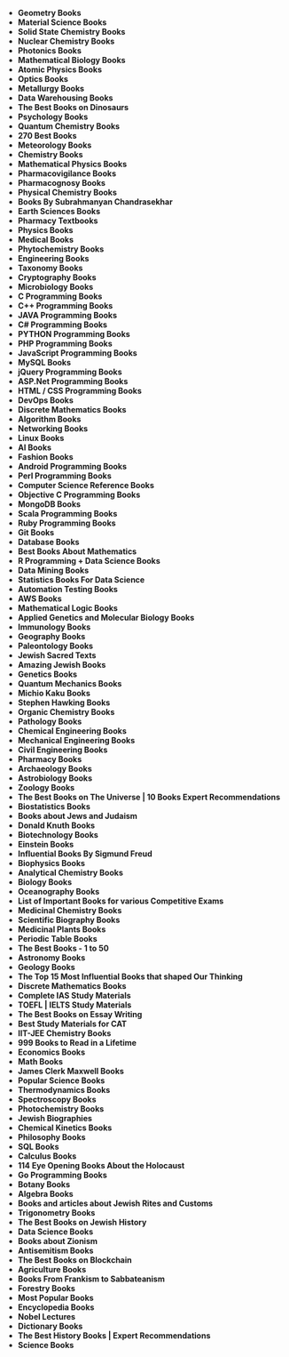 <ul>
  
<li><b><a target="_blank" href="https://github.com/manjunath5496/Geometry-Books/blob/master/README.md" style="text-decoration:none;">Geometry Books </a></b></li>
  
 <li><b><a target="_blank" href="https://github.com/manjunath5496/Material-Science-Books/blob/master/README.md" style="text-decoration:none;">Material Science Books </a></b></li> 
 <li><b><a target="_blank" href="https://github.com/manjunath5496/Solid-State-Chemistry-Books/blob/master/README.md" style="text-decoration:none;">Solid State Chemistry Books </a></b></li>   
 
 <li><b><a target="_blank" href="https://github.com/manjunath5496/Nuclear-Chemistry-Books/blob/master/README.md" style="text-decoration:none;">Nuclear Chemistry Books </a></b></li>
 
  <li><b><a target="_blank" href="https://github.com/manjunath5496/Photonics-Books/blob/master/README.md" style="text-decoration:none;">Photonics Books </a></b></li>
  
 <li><b><a target="_blank" href="https://github.com/manjunath5496/Mathematical-Biology-Books/blob/master/README.md" style="text-decoration:none;">Mathematical Biology Books </a></b></li> 
 <li><b><a target="_blank" href="https://github.com/manjunath5496/Atomic-Physics-Books/blob/master/README.md" style="text-decoration:none;">Atomic Physics Books </a></b></li> 
 
  <li><b><a target="_blank" href="https://github.com/manjunath5496/Optics-Books/blob/master/README.md" style="text-decoration:none;">Optics Books </a></b></li> 
  
  <li><b><a target="_blank" href="https://github.com/manjunath5496/Metallurgy-Books/blob/master/README.md" style="text-decoration:none;">Metallurgy Books</a></b></li> 
  
  <li><b><a target="_blank" href="https://github.com/manjunath5496/Data-Warehousing-Books/blob/master/README.md" style="text-decoration:none;">Data Warehousing Books </a></b></li> 
    <li><b><a target="_blank" href="https://github.com/manjunath5496/The-Best-Books-on-Dinosaurs/blob/master/README.md" style="text-decoration:none;">The Best Books on Dinosaurs</a></b></li> 
    
  <li><b><a target="_blank" href="https://github.com/manjunath5496/Psychology-Books/blob/master/README.md" style="text-decoration:none;">Psychology Books </a></b></li> 
 
  <li><b><a target="_blank" href="https://github.com/manjunath5496/Quantum-Chemistry-Books/blob/master/README.md" style="text-decoration:none;">Quantum Chemistry Books </a></b></li>  
  
   <li><b><a target="_blank" href="https://github.com/manjunath5496/270-eBooks/blob/master/README.md" style="text-decoration:none;">  270 Best Books  </a></b></li>  
   
  <li><b><a target="_blank" href="https://github.com/manjunath5496/Meteorology-Books/blob/master/README.md" style="text-decoration:none;">Meteorology Books </a></b></li>
  
   <li><b><a target="_blank" href="https://github.com/manjunath5496/Chemistry-Books/blob/master/README.md" style="text-decoration:none;">Chemistry Books </a></b></li>
  
<li><b><a target="_blank" href="https://github.com/manjunath5496/Mathematical-Physics-Books/blob/master/README.md" style="text-decoration:none;">Mathematical Physics Books </a></b></li>
  
 <li><b><a target="_blank" href="https://github.com/manjunath5496/Pharmacovigilance-Books/blob/master/README.md" style="text-decoration:none;">Pharmacovigilance Books </a></b></li> 
 <li><b><a target="_blank" href="https://github.com/manjunath5496/Pharmacognosy-Books/blob/master/README.md" style="text-decoration:none;">Pharmacognosy Books </a></b></li>   
 
 <li><b><a target="_blank" href="https://github.com/manjunath5496/Physical-Chemistry-Books/blob/master/README.md" style="text-decoration:none;">Physical Chemistry Books </a></b></li>
  
 <li><b><a target="_blank" href="https://github.com/manjunath5496/Books-By-Subrahmanyan-Chandrasekhar/blob/master/README.md" style="text-decoration:none;">Books By Subrahmanyan Chandrasekhar </a></b></li> 
 <li><b><a target="_blank" href="https://github.com/manjunath5496/Earth-Sciences-Books/blob/master/README.md" style="text-decoration:none;">Earth Sciences Books </a></b></li> 
 
  <li><b><a target="_blank" href="https://github.com/manjunath5496/Pharmacy-Textbooks/blob/master/README.md" style="text-decoration:none;">Pharmacy Textbooks </a></b></li> 
 
  <li><b><a target="_blank" href="https://github.com/manjunath5496/Physics-Books/blob/master/README.md" style="text-decoration:none;">Physics Books </a></b></li>
  
<li><b><a target="_blank" href="https://github.com/manjunath5496/Medical-Books/blob/master/README.md" style="text-decoration:none;">Medical Books </a></b></li> 
 
  <li><b><a target="_blank" href="https://github.com/manjunath5496/Phytochemistry-Books/blob/master/README.md" style="text-decoration:none;">Phytochemistry Books </a></b></li> 
  
   <li><b><a target="_blank" href="https://github.com/manjunath5496/Engineering-Books/blob/master/README.md" style="text-decoration:none;">Engineering Books </a></b></li>  
  
  <li><b><a target="_blank" href="https://github.com/manjunath5496/Taxonomy-Books/blob/master/README.md" style="text-decoration:none;">Taxonomy Books </a></b></li> 
  
   <li><b><a target="_blank" href="https://github.com/manjunath5496/Cryptography-Books/blob/master/README.md" style="text-decoration:none;">Cryptography Books </a></b></li> 
 
  <li><b><a target="_blank" href="https://github.com/manjunath5496/Microbiology-Books/blob/master/README.md" style="text-decoration:none;">Microbiology Books </a></b></li>   
  
   <li><b><a target="_blank" href="https://github.com/manjunath5496/C-Programming-Books/blob/master/README.md" style="text-decoration:none;">C Programming Books </a></b></li>
                                <li><b><a target="_blank" href="https://github.com/manjunath5496/C-Plus-Plus-Programming-Books/blob/master/README.md" style="text-decoration:none;">C++ Programming Books</a></b></li>
                                <li><b><a target="_blank" href="https://github.com/manjunath5496/Java-Programming-Books/blob/master/README.md" style="text-decoration:none;">JAVA Programming Books</a></b></li>
                               
<li><b><a target="_blank" href="https://github.com/manjunath5496/C-Sharp-Programming-Books/blob/master/README.md" style="text-decoration:none;">C# Programming Books</a></b></li>
                                <li><b><a target="_blank" href="https://github.com/manjunath5496/Python-Programming-Books/blob/master/README.md" style="text-decoration:none;">PYTHON Programming Books</a></b></li>
                                
 <li><b><a target="_blank" href="https://github.com/manjunath5496/PHP-Programming-Books/blob/master/README.md" style="text-decoration:none;">PHP Programming Books</a></b></li>
                          
<li><b><a target="_blank" href="https://github.com/manjunath5496/JavaScript-Programming-Books/blob/master/README.md" style="text-decoration:none;">JavaScript Programming Books</a></b></li>
                                <li><b><a target="_blank" href="https://github.com/manjunath5496/MySQL-Books/blob/master/README.md" style="text-decoration:none;">MySQL Books </a></b></li>
                                <li><b><a target="_blank" href="https://github.com/manjunath5496/jQuery-Books/blob/master/README.md" style="text-decoration:none;">jQuery Programming Books</a></b></li>
                                
 <li><b><a target="_blank" href="https://github.com/manjunath5496/ASP-Dot-NET-Books/blob/master/README.md" style="text-decoration:none;">ASP.Net Programming Books</a></b></li>
                                <li><b><a target="_blank" href="https://github.com/manjunath5496/HTML-CSS-Programming-Books/blob/master/README.md" style="text-decoration:none;">HTML / CSS Programming Books </a></b></li>
                                <li><b><a target="_blank" href="https://github.com/manjunath5496/DevOps-Books/blob/master/README.md#devops" style="text-decoration:none;">DevOps Books</a></b></li>                              
                                
 <li><b><a target="_blank" href="https://github.com/manjunath5496/Discrete-Mathematics-Books/blob/master/README.md" style="text-decoration:none;">Discrete Mathematics Books </a></b></li>
                                <li><b><a target="_blank" href="https://github.com/manjunath5496/Algorithm-Books/blob/master/README.md" style="text-decoration:none;">Algorithm Books</a></b></li>                                 
               <li><b><a target="_blank" href="https://github.com/manjunath5496/Networking-Books/blob/master/README.md" style="text-decoration:none;">Networking Books</a></b></li>                                    
                                
 <li><b><a target="_blank" href="https://github.com/manjunath5496/Linux-Books/blob/master/README.md" style="text-decoration:none;">Linux Books</a></b></li>     
 
 <li><b><a target="_blank" href="https://github.com/manjunath5496/AI-Books/blob/master/README.md" style="text-decoration:none;">AI Books</a></b></li>  
 
  <li><b><a target="_blank" href="https://github.com/manjunath5496/Fashion-Books/blob/master/README.md" style="text-decoration:none;">Fashion Books</a></b></li>  
  
<li><b><a target="_blank" href="https://github.com/manjunath5496/Scope-of-Android-Mobile-Application-Development-in-India/blob/master/README.md#android" style="text-decoration:none;">Android Programming Books</a></b></li>     
 
 <li><b><a target="_blank" href="https://github.com/manjunath5496/Perl-Programming-Books/blob/master/README.md" style="text-decoration:none;">Perl Programming Books</a></b></li>   
 
 <li><b><a target="_blank" href="https://github.com/manjunath5496/Computer-Science-Reference-Books/blob/master/README.md" style="text-decoration:none;">Computer Science Reference Books</a></b></li>  
 
 <li><b><a target="_blank" href="https://github.com/manjunath5496/Objective-C-Programming-Books/blob/master/README.md" style="text-decoration:none;">Objective C Programming Books</a></b></li>  
 
 <li><b><a target="_blank" href="https://github.com/manjunath5496/MongoDB-Books/blob/master/README.md" style="text-decoration:none;">MongoDB Books</a></b></li>  
 
  <li><b><a target="_blank" href="https://github.com/manjunath5496/Scala-Programming-Books/blob/master/README.md" style="text-decoration:none;">Scala Programming Books</a></b></li>  
 
 
  <li><b><a target="_blank" href="https://github.com/manjunath5496/Ruby-Programming-Books/blob/master/README.md" style="text-decoration:none;">Ruby Programming Books</a></b></li>   
 
<li><b><a target="_blank" href="https://github.com/manjunath5496/Git-Books/blob/master/README.md" style="text-decoration:none;">Git Books</a></b></li> 

<li><b><a target="_blank" href="https://github.com/manjunath5496/Database-Books/blob/master/README.md" style="text-decoration:none;">Database Books</a></b></li> 


<li><b><a target="_blank" href="https://github.com/manjunath5496/Mathematics-Books/blob/master/README.md" style="text-decoration:none;">Best Books About Mathematics</a></b></li> 

<li><b><a target="_blank" href="https://github.com/manjunath5496/Books-to-Learn-R-and-Data-Science/blob/master/README.md" style="text-decoration:none;">R Programming + Data Science Books</a></b></li> 

<li><b><a target="_blank" href="https://github.com/manjunath5496/Data-Mining-Books/blob/master/README.md" style="text-decoration:none;">Data Mining Books</a></b></li> 

<li><b><a target="_blank" href="https://github.com/manjunath5496/Statistics-Books/blob/master/README.md" style="text-decoration:none;"> Statistics Books For Data Science</a></b></li> 

<li><b><a target="_blank" href="https://github.com/manjunath5496/Automation-Testing-Books/blob/master/README.md" style="text-decoration:none;"> Automation Testing Books</a></b></li> 

<li><b><a target="_blank" href="https://github.com/manjunath5496/AWS-Books/blob/master/README.md" style="text-decoration:none;"> AWS Books</a></b></li>

<li><b><a target="_blank" href="https://github.com/manjunath5496/Mathematical-Logic-Books/blob/master/README.md" style="text-decoration:none;"> Mathematical Logic Books</a></b></li>

<li><b><a target="_blank" href="https://github.com/manjunath5496/Applied-Genetics-and-Molecular-Biology-Books/blob/master/README.md" style="text-decoration:none;">Applied Genetics and Molecular Biology Books </a></b></li>
  
 <li><b><a target="_blank" href="https://github.com/manjunath5496/Immunology-Books/blob/master/README.md" style="text-decoration:none;">Immunology Books </a></b></li> 
 <li><b><a target="_blank" href="https://github.com/manjunath5496/Geography-Books/blob/master/README.md" style="text-decoration:none;">Geography Books </a></b></li>   
 
 <li><b><a target="_blank" href="https://github.com/manjunath5496/Paleontology-Books/blob/master/README.md" style="text-decoration:none;">Paleontology Books </a></b></li>
  
 <li><b><a target="_blank" href="https://github.com/manjunath5496/Jewish-Sacred-Texts/blob/master/README.md" style="text-decoration:none;">Jewish Sacred Texts </a></b></li> 
 <li><b><a target="_blank" href="https://github.com/manjunath5496/Jewish-Virtual-Library/blob/master/README.md" style="text-decoration:none;">Amazing Jewish Books </a></b></li> 
 
  <li><b><a target="_blank" href="https://github.com/manjunath5496/Genetics-Books/blob/master/README.md" style="text-decoration:none;">Genetics Books </a></b></li> 
  
  <li><b><a target="_blank" href="https://github.com/manjunath5496/Quantum-Mechanics-Books/blob/master/README.md" style="text-decoration:none;">Quantum Mechanics Books </a></b></li> 
 
  <li><b><a target="_blank" href="https://github.com/manjunath5496/Michio-Kaku-Books/blob/master/README.md" style="text-decoration:none;">Michio Kaku Books </a></b></li>  

  
 <li><b><a target="_blank" href="https://github.com/manjunath5496/Stephen-Hawking-Books/blob/master/README.md" style="text-decoration:none;">Stephen Hawking Books </a></b></li> 
 <li><b><a target="_blank" href="https://github.com/manjunath5496/Organic-Chemistry-Books/blob/master/README.md" style="text-decoration:none;">Organic Chemistry Books </a></b></li> 
 
  <li><b><a target="_blank" href="https://github.com/manjunath5496/Pathology-Books/blob/master/README.md" style="text-decoration:none;">Pathology Books </a></b></li> 
  
  <li><b><a target="_blank" href="https://github.com/manjunath5496/Chemical-Engineering-Books/blob/master/README.md" style="text-decoration:none;">Chemical Engineering Books </a></b></li> 
 
  <li><b><a target="_blank" href="https://github.com/manjunath5496/Mechanical-Engineering-Books/blob/master/README.md" style="text-decoration:none;">Mechanical Engineering Books </a></b></li> 
  
 <li><b><a target="_blank" href="https://github.com/manjunath5496/Civil-Engineering-Books/blob/master/README.md" style="text-decoration:none;">Civil Engineering Books</a></b></li>
  
 <li><b><a target="_blank" href="https://github.com/manjunath5496/Pharmacy-Books/blob/master/README.md" style="text-decoration:none;">Pharmacy Books </a></b></li> 
 <li><b><a target="_blank" href="https://github.com/manjunath5496/Archaeology-Books/blob/master/README.md" style="text-decoration:none;">Archaeology Books </a></b></li>   
 
 <li><b><a target="_blank" href="https://github.com/manjunath5496/Astrobiology-Books/blob/master/README.md" style="text-decoration:none;">Astrobiology Books </a></b></li>
  
 <li><b><a target="_blank" href="https://github.com/manjunath5496/Zoology-Books/blob/master/README.md" style="text-decoration:none;">Zoology Books </a></b></li> 
 <li><b><a target="_blank" href="https://github.com/manjunath5496/The-Best-Books-on-The-Universe-Ten-Books-Expert-Recommendations/blob/master/README.md" style="text-decoration:none;">The Best Books on The Universe | 10 Books Expert Recommendations </a></b></li> 
 
  <li><b><a target="_blank" href="https://github.com/manjunath5496/Biostatistics-Books/blob/master/README.md" style="text-decoration:none;">Biostatistics Books</a></b></li> 
  
  <li><b><a target="_blank" href="https://github.com/manjunath5496/Books-about-Jews-and-Judaism/blob/master/README.md" style="text-decoration:none;">Books about Jews and Judaism </a></b></li> 
 
  <li><b><a target="_blank" href="https://github.com/manjunath5496/Donald-Knuth-Books/blob/master/README.md" style="text-decoration:none;">Donald Knuth Books </a></b></li>  
  
  
<li><b><a target="_blank" href="https://github.com/manjunath5496/Biotechnology-Books/blob/master/README.md" style="text-decoration:none;">Biotechnology Books </a></b></li>
  
 <li><b><a target="_blank" href="https://github.com/manjunath5496/Einstein-Books/blob/master/README.md" style="text-decoration:none;">Einstein Books </a></b></li> 
 <li><b><a target="_blank" href="https://github.com/manjunath5496/Influential-Books-By-Sigmund-Freud/blob/master/README.md" style="text-decoration:none;">Influential Books By Sigmund Freud </a></b></li>   
 
 <li><b><a target="_blank" href="https://github.com/manjunath5496/Biophysics-Books/blob/master/README.md" style="text-decoration:none;">Biophysics Books </a></b></li> 
  
  
<li><b><a target="_blank" href="https://github.com/manjunath5496/Analytical-Chemistry-Books/blob/master/README.md" style="text-decoration:none;">Analytical Chemistry Books </a></b></li>
  
 <li><b><a target="_blank" href="https://github.com/manjunath5496/Biology-Books/blob/master/README.md" style="text-decoration:none;">Biology Books </a></b></li> 
 <li><b><a target="_blank" href="https://github.com/manjunath5496/Oceanography-Books/blob/master/README.md" style="text-decoration:none;">Oceanography Books </a></b></li>   
 
 <li><b><a target="_blank" href="https://github.com/manjunath5496/List-of-Important-Books-for-various-competitive-Exams/blob/master/README.md" style="text-decoration:none;">List of Important Books for various Competitive Exams </a></b></li>
  
 <li><b><a target="_blank" href="https://github.com/manjunath5496/Medicinal-Chemistry/blob/master/README.md" style="text-decoration:none;">Medicinal Chemistry Books </a></b></li> 
 <li><b><a target="_blank" href="https://github.com/manjunath5496/Scientific-Biographies/blob/master/README.md" style="text-decoration:none;">Scientific Biography Books </a></b></li> 
 
  <li><b><a target="_blank" href="https://github.com/manjunath5496/Medicinal-Plants-Books/blob/master/README.md" style="text-decoration:none;">Medicinal Plants Books </a></b></li> 
  
  <li><b><a target="_blank" href="https://github.com/manjunath5496/Periodic-Table-Books/blob/master/README.md" style="text-decoration:none;">Periodic Table Books </a></b></li> 
 
  <li><b><a target="_blank" href="https://github.com/manjunath5496/50-eBooks/blob/master/README.md" style="text-decoration:none;">The Best Books - 1 to 50 </a></b></li>  
  
  
<li><b><a target="_blank" href="https://github.com/manjunath5496/Astronomy-Books/blob/master/README.md" style="text-decoration:none;">Astronomy Books </a></b></li>
  
 <li><b><a target="_blank" href="https://github.com/manjunath5496/Geology-Books/blob/master/README.md" style="text-decoration:none;">Geology Books </a></b></li> 
 <li><b><a target="_blank" href="https://github.com/manjunath5496/The-Top-15-Most-Influential-Books-that-shaped-Our-Thinking/blob/master/README.md" style="text-decoration:none;">The Top 15 Most Influential Books that shaped Our Thinking </a></b></li>     
  
<li><b><a target="_blank" href="https://github.com/manjunath5496/Discrete-Mathematics-Books/blob/master/README.md" style="text-decoration:none;">Discrete Mathematics Books </a></b></li> 
 
  <li><b><a target="_blank" href="https://github.com/manjunath5496/IAS-Preparation-Material/blob/master/README.md" style="text-decoration:none;">Complete IAS Study Materials </a></b></li>  
  
  
<li><b><a target="_blank" href="https://github.com/manjunath5496/TOEFL-IELTS-Study-Material/blob/master/README.md" style="text-decoration:none;">TOEFL | IELTS Study Materials </a></b></li>
  
 <li><b><a target="_blank" href="https://github.com/manjunath5496/The-Best-Books-on-Essay-Writing/blob/master/README.md" style="text-decoration:none;">The Best Books on Essay Writing </a></b></li> 
 <li><b><a target="_blank" href="https://github.com/manjunath5496/CAT-Study-Material/blob/master/README.md" style="text-decoration:none;">Best Study Materials for CAT </a></b></li>   
 
  
  <li><b><a target="_blank" href="https://github.com/manjunath5496/IIT-JEE-Chemistry-Books/blob/master/README.md" style="text-decoration:none;">IIT-JEE Chemistry Books </a></b></li>  
  
  
<li><b><a target="_blank" href="https://github.com/manjunath5496/999-eBooks/blob/master/README.md" style="text-decoration:none;">999 Books to Read in a Lifetime </a></b></li>
  
 <li><b><a target="_blank" href="https://github.com/manjunath5496/Economics-Books/blob/master/README.md" style="text-decoration:none;">Economics Books </a></b></li> 
 <li><b><a target="_blank" href="https://github.com/manjunath5496/Math-Books/blob/master/README.md" style="text-decoration:none;">Math Books </a></b></li>     
  <li><b><a target="_blank" href="https://github.com/manjunath5496/James-Clerk-Maxwell-Books/blob/master/README.md" style="text-decoration:none;">James Clerk Maxwell Books </a></b></li>  
  <li><b><a target="_blank" href="https://github.com/manjunath5496/Popular-Science-Books/blob/master/README.md" style="text-decoration:none;">Popular Science Books </a></b></li> 
  
   <li><b><a target="_blank" href="https://github.com/manjunath5496/Thermodynamics-Books/blob/master/README.md" style="text-decoration:none;">Thermodynamics Books </a></b></li>   
    <li><b><a target="_blank" href="https://github.com/manjunath5496/Spectroscopy-Books/blob/master/README.md" style="text-decoration:none;">Spectroscopy Books </a></b></li>  
  
<li><b><a target="_blank" href="https://github.com/manjunath5496/Photochemistry-Books/blob/master/README.md" style="text-decoration:none;">Photochemistry Books </a></b></li> 

<li><b><a target="_blank" href="https://github.com/manjunath5496/Jewish-Biographies/blob/master/README.md" style="text-decoration:none;">Jewish Biographies </a></b></li> 

  <li><b><a target="_blank" href="https://github.com/manjunath5496/Chemical-Kinetics-Books/blob/master/README.md" style="text-decoration:none;">Chemical Kinetics Books </a></b></li> 
  
   <li><b><a target="_blank" href="https://github.com/manjunath5496/Philosophy-Books/blob/master/README.md" style="text-decoration:none;">Philosophy Books</a></b></li>   
    <li><b><a target="_blank" href="https://github.com/manjunath5496/SQL-Books/blob/master/README.md" style="text-decoration:none;">SQL Books </a></b></li>  
  
<li><b><a target="_blank" href="https://github.com/manjunath5496/Calculus-Books/blob/master/README.md" style="text-decoration:none;">Calculus Books </a></b></li> 

<li><b><a target="_blank" href="https://github.com/manjunath5496/114-Eye-Opening-Books-About-the-Holocaust/blob/master/README.md" style="text-decoration:none;">114 Eye Opening Books About the Holocaust </a></b></li> 
  
<li><b><a target="_blank" href="https://github.com/manjunath5496/Go-Programming-Books/blob/master/README.md" style="text-decoration:none;">Go Programming Books </a></b></li> 
 <li><b><a target="_blank" href="https://github.com/manjunath5496/Botany-Books/blob/master/README.md" style="text-decoration:none;">Botany Books </a></b></li>  
  <li><b><a target="_blank" href="https://github.com/manjunath5496/Algebra-Books/blob/master/README.md" style="text-decoration:none;">Algebra Books </a></b></li>  
  <li><b><a target="_blank" href="https://github.com/manjunath5496/Books-and-articles-about-Jewish-Rites-and-Customs/blob/master/README.md" style="text-decoration:none;">Books and articles about Jewish Rites and Customs </a></b></li> 
  <li><b><a target="_blank" href="https://github.com/manjunath5496/Trigonometry-Books/blob/master/README.md" style="text-decoration:none;">Trigonometry Books </a></b></li>   
   <li><b><a target="_blank" href="https://github.com/manjunath5496/The-Best-Books-on-Jewish-History/blob/master/README.md" style="text-decoration:none;">The Best Books on Jewish History </a></b></li> 
<li><b><a target="_blank" href="https://github.com/manjunath5496/Data-Science-Books/blob/master/README.md" style="text-decoration:none;">Data Science Books </a></b></li>

<li><b><a target="_blank" href="https://github.com/manjunath5496/Books-about-Zionism/blob/master/README.md" style="text-decoration:none;">Books about Zionism </a></b></li> 

<li><b><a target="_blank" href="https://github.com/manjunath5496/Antisemitism-Books/blob/master/README.md" style="text-decoration:none;">Antisemitism Books </a></b></li> 
<li><b><a target="_blank" href="https://github.com/manjunath5496/The-Best-Books-on-Blockchain/blob/master/README.md" style="text-decoration:none;">The Best Books on Blockchain </a></b></li> 
  <li><b><a target="_blank" href="https://github.com/manjunath5496/Agriculture-Books/blob/master/README.md" style="text-decoration:none;">Agriculture Books </a></b></li>   
 <li><b><a target="_blank" href="https://github.com/manjunath5496/Books-From-Frankism-to-Sabbateanism/blob/master/README.md" style="text-decoration:none;">Books From Frankism to Sabbateanism </a></b></li> 
<li><b><a target="_blank" href="https://github.com/manjunath5496/Forestry-Books/blob/master/README.md" style="text-decoration:none;">Forestry Books </a></b></li>

<li><b><a target="_blank" href="https://github.com/manjunath5496/Most-Popular-Books/blob/master/README.md" style="text-decoration:none;">Most Popular Books </a></b></li> 

<li><b><a target="_blank" href="https://github.com/manjunath5496/Encyclopedia-Books/blob/master/README.md" style="text-decoration:none;">Encyclopedia Books </a></b></li> 


<li><b><a target="_blank" href="https://github.com/manjunath5496/Nobel-Lectures/blob/master/README.md" style="text-decoration:none;">Nobel Lectures </a></b></li> 

<li><b><a target="_blank" href="https://github.com/manjunath5496/Dictionaries/blob/master/README.md" style="text-decoration:none;">Dictionary Books</a></b></li>
<li><b><a target="_blank" href="https://github.com/manjunath5496/The-Best-History-Books/blob/master/README.md" style="text-decoration:none;">The Best History Books | Expert Recommendations</a></b></li>

<li><b><a target="_blank" href="https://github.com/manjunath5496/Science-Books/blob/master/README.md" style="text-decoration:none;">Science Books</a></b></li>
  
 </ul>
